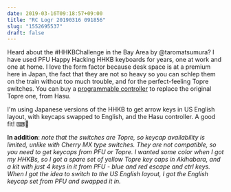 ```yaml
---
date: 2019-03-16T09:18:57+09:00
title: "RC Logr 20190316 091856"
slug: "1552695537"
draft: false
---
```


Heard about the #HHKBChallenge in the Bay Area by @taromatsumura? I have used PFU Happy Hacking HHKB keyboards for years, one at work and one at home. I love the form factor because desk space is at a premium here in Japan, the fact that they are not so heavy so you can schlep them on the train without too much trouble, and for the perfect-feeling Topre switches. You can buy a [programmable controller](https://geekhack.org/index.php?PHPSESSID=mpjsj3oieehhhl0iig80oskbh51le0g7&topic=71517.0) to replace the original Topre one, from Hasu. 

I'm using Japanese versions of the HHKB to get arrow keys in US English layout, with keycaps swapped to English, and the Hasu controller. A good fit! ⌨︎💙

**In addition**: _note that the switches are Topre, so keycap availability is limited, unlike with Cherry MX type switches. They are not compatible, so you need to get keycaps from PFU or Topre. I wanted some color when I got my HHKBs, so I got a spare set of yellow Topre key caps in Akihabara, and a kit with just 4 keys in it from PFU - blue and red escape and ctrl keys. When I got the idea to switch to the US English layout, I got the English keycap set from PFU and swapped it in._

